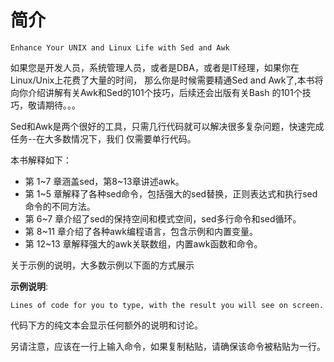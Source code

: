 # 简介

```
Enhance Your UNIX and Linux Life with Sed and Awk
```
如果您是开发人员，系统管理人员，或者是DBA，或者是IT经理，如果你在Linux/Unix上花费了大量的时间，
那么你是时候需要精通Sed and Awk了,本书将向你介绍讲解有关Awk和Sed的101个技巧，后续还会出版有关Bash
的101个技巧，敬请期待。。。<br/>

Sed和Awk是两个很好的工具，只需几行代码就可以解决很多复杂问题，快速完成任务--在大多数情况下，我们
仅需要单行代码。<br/>

本书解释如下：
  * 第 1~7 章涵盖sed，第8~13章讲述awk。
  * 第 1~5 章解释了各种sed命令，包括强大的sed替换，正则表达式和执行sed命令的不同方法。
  * 第 6~7 章介绍了sed的保持空间和模式空间，sed多行命令和sed循环。
  * 第 8~11 章介绍了各种awk编程语言，包含示例和内置变量。
  * 第 12~13 章解释强大的awk关联数组，内置awk函数和命令。

关于示例的说明，大多数示例以下面的方式展示

__示例说明__:

```
Lines of code for you to type, with the result you will see on screen.
```

代码下方的纯文本会显示任何额外的说明和讨论。<br/>

另请注意，应该在一行上输入命令，如果复制粘贴，请确保该命令被粘贴为一行。
